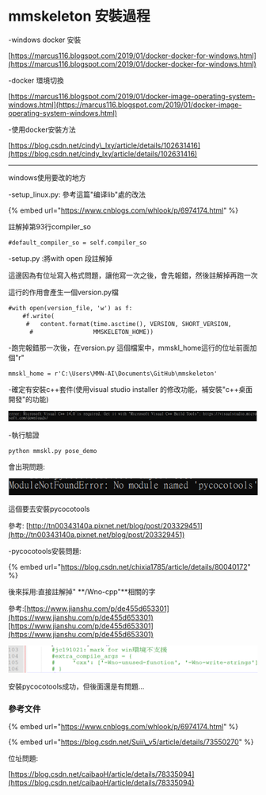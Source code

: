 # mmskeleton 安裝過程









-windows docker 安裝

[https://marcus116.blogspot.com/2019/01/docker-docker-for-windows.html](https://marcus116.blogspot.com/2019/01/docker-docker-for-windows.html)

-docker 環境切換

[https://marcus116.blogspot.com/2019/01/docker-image-operating-system-windows.html](https://marcus116.blogspot.com/2019/01/docker-image-operating-system-windows.html)

-使用docker安裝方法

[https://blog.csdn.net/cindy\_lxy/article/details/102631416](https://blog.csdn.net/cindy_lxy/article/details/102631416)

----------------------------------------------------------------------------------------------------------------

windows使用要改的地方

-setup\_linux.py: 參考這篇"编译lib"處的改法

{% embed url="https://www.cnblogs.com/whlook/p/6974174.html" %}

註解掉第93行compiler\_so

```text
#default_compiler_so = self.compiler_so
```

-setup.py :將with open 段註解掉

這邊因為有位址寫入格式問題，讓他寫一次之後，會先報錯，然後註解掉再跑一次

這行的作用會產生一個version.py檔

```text
#with open(version_file, 'w') as f:
    #f.write(
     #   content.format(time.asctime(), VERSION, SHORT_VERSION,
      #                 MMSKELETON_HOME))
```

-跑完報錯那一次後，在version.py 這個檔案中，mmskl\_home這行的位址前面加個"r"

```text
mmskl_home = r'C:\Users\MMN-AI\Documents\GitHub\mmskeleton'
```

-確定有安裝c++套件\(使用visual studio installer 的修改功能，補安裝"c++桌面開發"的功能\)

![](.gitbook/assets/image%20%286%29.png)

-執行驗證

```text
python mmskl.py pose_demo
```

會出現問題:

![](.gitbook/assets/image%20%281%29.png)

這個要去安裝pycocotools

參考: [http://tn00343140a.pixnet.net/blog/post/203329451](http://tn00343140a.pixnet.net/blog/post/203329451)

-pycocotools安裝問題:

{% embed url="https://blog.csdn.net/chixia1785/article/details/80040172" %}

後來採用:直接註解掉" **/Wno-cpp"**相關的字

參考:[https://www.jianshu.com/p/de455d653301](https://www.jianshu.com/p/de455d653301)[https://www.jianshu.com/p/de455d653301](https://www.jianshu.com/p/de455d653301)

![](.gitbook/assets/image%20%2820%29.png)

安裝pycocotools成功，但後面還是有問題...











### 參考文件

{% embed url="https://www.cnblogs.com/whlook/p/6974174.html" %}

{% embed url="https://blog.csdn.net/Suii\_v5/article/details/73550270" %}

位址問題: ​

[https://blog.csdn.net/caibaoH/article/details/78335094](https://blog.csdn.net/caibaoH/article/details/78335094)

